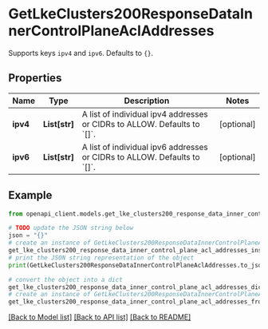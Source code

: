 # GetLkeClusters200ResponseDataInnerControlPlaneAclAddresses

Supports keys `ipv4` and `ipv6`. Defaults to `{}`.

## Properties

Name | Type | Description | Notes
------------ | ------------- | ------------- | -------------
**ipv4** | **List[str]** | A list of individual ipv4 addresses or CIDRs to ALLOW. Defaults to &#x60;[]&#x60;. | [optional] 
**ipv6** | **List[str]** | A list of individual ipv6 addresses or CIDRs to ALLOW. Defaults to &#x60;[]&#x60;. | [optional] 

## Example

```python
from openapi_client.models.get_lke_clusters200_response_data_inner_control_plane_acl_addresses import GetLkeClusters200ResponseDataInnerControlPlaneAclAddresses

# TODO update the JSON string below
json = "{}"
# create an instance of GetLkeClusters200ResponseDataInnerControlPlaneAclAddresses from a JSON string
get_lke_clusters200_response_data_inner_control_plane_acl_addresses_instance = GetLkeClusters200ResponseDataInnerControlPlaneAclAddresses.from_json(json)
# print the JSON string representation of the object
print(GetLkeClusters200ResponseDataInnerControlPlaneAclAddresses.to_json())

# convert the object into a dict
get_lke_clusters200_response_data_inner_control_plane_acl_addresses_dict = get_lke_clusters200_response_data_inner_control_plane_acl_addresses_instance.to_dict()
# create an instance of GetLkeClusters200ResponseDataInnerControlPlaneAclAddresses from a dict
get_lke_clusters200_response_data_inner_control_plane_acl_addresses_from_dict = GetLkeClusters200ResponseDataInnerControlPlaneAclAddresses.from_dict(get_lke_clusters200_response_data_inner_control_plane_acl_addresses_dict)
```
[[Back to Model list]](../README.md#documentation-for-models) [[Back to API list]](../README.md#documentation-for-api-endpoints) [[Back to README]](../README.md)


